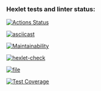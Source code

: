 ### Hexlet tests and linter status:
[![Actions Status](https://github.com/roza-ts/python-project-50/workflows/hexlet-check/badge.svg)](https://github.com/roza-ts/python-project-50/actions)

[![asciicast](https://asciinema.org/a/558234.svg)](https://asciinema.org/a/558234)

[![Maintainability](https://api.codeclimate.com/v1/badges/c4c509708ac3d799361f/maintainability)](https://codeclimate.com/github/roza-ts/python-project-50/maintainability)

[![hexlet-check](https://github.com/roza-ts/python-project-50/actions/workflows/hexlet-check.yml/badge.svg)](https://github.com/roza-ts/python-project-50/actions/workflows/hexlet-check.yml)

[![file](https://github.com/roza-ts/python-project-50/actions/workflows/file.yml/badge.svg)](https://github.com/roza-ts/python-project-50/actions/workflows/file.yml)

[![Test Coverage](https://api.codeclimate.com/v1/badges/c4c509708ac3d799361f/test_coverage)](https://codeclimate.com/github/roza-ts/python-project-50/test_coverage)
